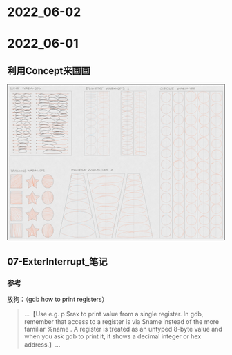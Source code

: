 
# 2022_06-02

# 2022_06-01

## 利用Concept来画画
![conceptsApp_2022_06_01](image/conceptsApp_2022_06_01.png)

## 07-ExterInterrupt_笔记

### 参考
放狗：（gdb how to print registers）

>...【Use e.g. p $rax to print value from a single register. In gdb, remember that access to a register is via $name instead of the more familiar %name . A register is treated as an untyped 8-byte value and when you ask gdb to print it, it shows a decimal integer or hex address.】...

